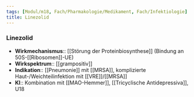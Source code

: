 ```yaml
---
tags: [Modul/m18, Fach/Pharmakologie/Medikament, Fach/Infektiologie]
title: Linezolid
---
```

### Linezolid
- **Wirkmechanismus**:: [[Störung der Proteinbiosynthese]] (Bindung an 50S-[[Ribosomen]]-UE)
- **Wirkspektrum**:: [[grampositiv]]
- **Indikation**:: [[Pneumonie]] mit [[MRSA]], komplizierte Haut-/Weichteilinfektion mit [[VRE]]/[[MRSA]]
- **KI**:: Kombination mit [[MAO-Hemmer]], [[Tricyclische Antidepressiva]], U18